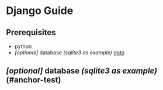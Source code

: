 # Django Guide

## Prerequisites
* python
* _[optional]_ database _(sqlite3 as example)_ [goto](#anchor-test)























## _[optional]_ database _(sqlite3 as example)_ (#anchor-test)
